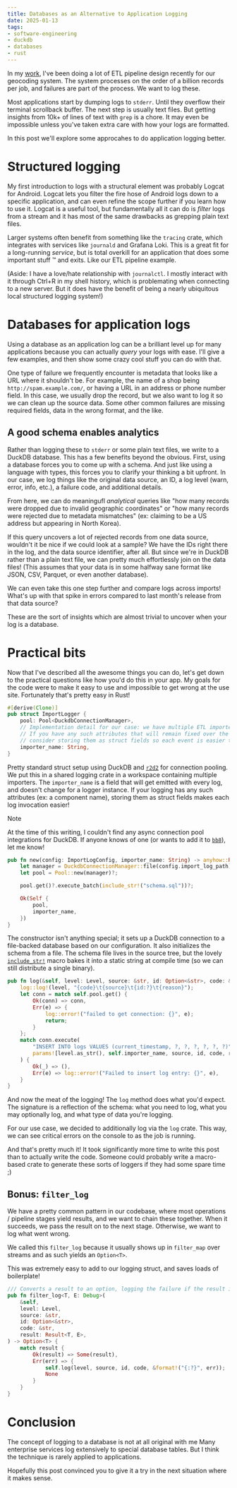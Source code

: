 ```yaml
---
title: Databases as an Alternative to Application Logging
date: 2025-01-13
tags:
- software-engineering
- duckdb
- databases
- rust
---
```


In my [work](https://stadiamaps.com/), I've been doing a lot of ETL pipeline design recently for our geocoding system.
The system processes on the order of a billion records per job,
and failures are part of the process.
We want to log these.

Most applications start by dumping logs to `stderr`.
Until they overflow their terminal scrollback buffer.
The next step is usually text files.
But getting insights from 10k+ of lines of text with `grep` is a chore.
It may even be impossible unless you've taken extra care with how your logs are formatted.

In this post we'll explore some approcahes to do application logging better.

# Structured logging

My first introduction to logs with a structural element was probably Logcat for Android.
Logcat lets you filter the fire hose of Android logs down to a specific application,
and can even refine the scope further if you learn how to use it.
Logcat is a useful tool, but fundamentally all it can do is *filter* logs from a stream
and it has most of the same drawbacks as grepping plain text files.

Larger systems often benefit from something like the `tracing` crate,
which integrates with services like `journald` and Grafana Loki.
This is a great fit for a long-running *service*,
but is total overkill for an application that does some important stuff &trade;
and exits.
Like our ETL pipeline example.

(Aside: I have a love/hate relationship with `journalctl`.
I mostly interact with it through Ctrl+R in my shell history,
which is problemating when connecting to a new server.
But it does have the benefit of being a nearly ubiquitous local structured logging system!)

# Databases for application logs

Using a database as an application log can be a brilliant level up for many applications
because you can actually *query* your logs with ease.
I'll give a few examples, and then show some crazy cool stuff you can do with that.

One type of failure we frequently encounter is metadata that looks like a URL where it shouldn't be.
For example, the name of a shop being `http://spam.example.com/`,
or having a URL in an address or phone number field.
In this case, we usually drop the record, but we also want to log it so we can clean up the source data.
Some other common failures are missing required fields, data in the wrong format, and the like.

## A good schema enables analytics

Rather than logging these to `stderr` or some plain text files, we write to a DuckDB database.
This has a few benefits beyond the obvious.
First, using a database forces you to come up with a schema.
And just like using a language with types, this forces you to clarify your thinking a bit upfront.
In our case, we log things like the original data source, an ID, a log level (warn, error, info, etc.),
a failure code, and additional details.

From here, we can do meaningufl *analytical* queries like
"how many records were dropped due to invalid geographic coordinates"
or "how many records were rejected due to metadata mismatches"
(ex: claiming to be a US address but appearing in North Korea).

If this query uncovers a lot of rejected records from one data source,
wouldn't it be nice if we could look at a sample?
We have the IDs right there in the log, and the data source identifier, after all.
But since we're in DuckDB rather than a plain text file,
we can pretty much effortlessly join on the data files!
(This assumes that your data is in some halfway sane format like JSON, CSV, Parquet, or even another database).

We can even take this one step further and compare logs across imports!
What's up with that spike in errors compared to last month's release from that data source?

These are the sort of insights which are almost trivial to uncover when your log is a database.

# Practical bits

Now that I've described all the awesome things you can do,
let's get down to the practical questions like how you'd do this in your app.
My goals for the code were to make it easy to use and impossible to get wrong at the use site.
Fortunately that's pretty easy in Rust!

```rust
#[derive(Clone)]
pub struct ImportLogger {
    pool: Pool<DuckdbConnectionManager>,
    // Implementation detail for our case: we have multiple ETL importers that share code AND logs.
    // If you have any such attributes that will remain fixed over the life of a logger instance,
    // consider storing them as struct fields so each event is easier to log.
    importer_name: String,
}
```

Pretty standard struct setup using DuckDB and [`r2d2`](https://github.com/sfackler/r2d2) for connection pooling.
We put this in a shared logging crate in a workspace containing multiple importers.
The `importer_name` is a field that will get emitted with every log,
and doesn't change for a logger instance.
If your logging has any such attributes (ex: a component name),
storing them as struct fields makes each log invocation easier!

> [!note]
> At the time of this writing, I couldn't find any async connection pool integrations for DuckDB.
> If anyone knows of one (or wants to add it to [`bb8`](https://github.com/djc/bb8)), let me know!

```rust
pub fn new(config: ImportLogConfig, importer_name: String) -> anyhow::Result<ImportLogger> {
    let manager = DuckdbConnectionManager::file(config.import_log_path)?;
    let pool = Pool::new(manager)?;

    pool.get()?.execute_batch(include_str!("schema.sql"))?;

    Ok(Self {
        pool,
        importer_name,
    })
}
```

The constructor isn't anything special; it sets up a DuckDB connection to a file-backed database
based on our configuration.
It also initializes the schema from a file.
The schema file lives in the source tree, but the lovely [`include_str!`](https://doc.rust-lang.org/std/macro.include_str.html)
macro bakes it into a static string at compile time (so we can still distribute a single binary).

```rust
pub fn log(&self, level: Level, source: &str, id: Option<&str>, code: &str, reason: &str) {
    log::log!(level, "{code}\t{source}\t{id:?}\t{reason}");
    let conn = match self.pool.get() {
        Ok(conn) => conn,
        Err(e) => {
            log::error!("failed to get connection: {}", e);
            return;
        }
    };
    match conn.execute(
        "INSERT INTO logs VALUES (current_timestamp, ?, ?, ?, ?, ?, ?)",
        params![level.as_str(), self.importer_name, source, id, code, reason],
    ) {
        Ok(_) => (),
        Err(e) => log::error!("Failed to insert log entry: {}", e),
    }
}
```

And now the meat of the logging!
The `log` method does what you'd expect.
The signature is a reflection of the schema:
what you need to log, what you may optionally log, and what type of data you're logging.

For our use case, we decided to additionally log via the `log` crate.
This way, we can see critical errors on the console to as the job is running.

And that's pretty much it!
It took significantly more time to write this post than to actually write the code.
Someone could probably write a macro-based crate to generate these sorts of loggers if they had some spare time ;)

## Bonus: `filter_log`

We have a pretty common pattern in our codebase,
where most operations / pipeline stages yield results,
and we want to chain these together.
When it succeeds, we pass the result on to the next stage.
Otherwise, we want to log what went wrong.

We called this `filter_log` because it usually shows up in `filter_map` over streams
and as such yields an `Option<T>`.

This was extremely easy to add to our logging struct,
and saves loads of boilerplate!

```rust
/// Converts a result to an option, logging the failure if the result is an `Err` variant.
pub fn filter_log<T, E: Debug>(
    &self,
    level: Level,
    source: &str,
    id: Option<&str>,
    code: &str,
    result: Result<T, E>,
) -> Option<T> {
    match result {
        Ok(result) => Some(result),
        Err(err) => {
            self.log(level, source, id, code, &format!("{:?}", err));
            None
        }
    }
}
```

# Conclusion

The concept of logging to a database is not at all original with me
Many enterprise services log extensively to special database tables.
But I think the technique is rarely applied to applications.

Hopefully this post convinced you to give it a try in the next situation where it makes sense.

